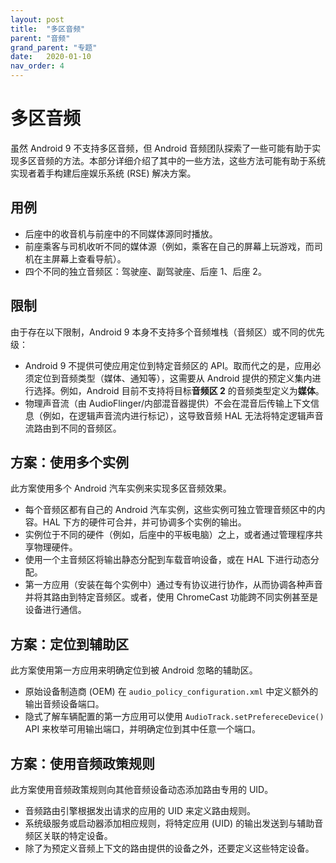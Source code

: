 ```yaml
---
layout: post
title:  "多区音频"
parent: "音频"
grand_parent: "专题"
date:   2020-01-10
nav_order: 4
---
```


# 多区音频

虽然 Android 9 不支持多区音频，但 Android 音频团队探索了一些可能有助于实现多区音频的方法。本部分详细介绍了其中的一些方法，这些方法可能有助于系统实现者着手构建后座娱乐系统 (RSE) 解决方案。

## 用例

- 后座中的收音机与前座中的不同媒体源同时播放。
- 前座乘客与司机收听不同的媒体源（例如，乘客在自己的屏幕上玩游戏，而司机在主屏幕上查看导航）。
- 四个不同的独立音频区：驾驶座、副驾驶座、后座 1、后座 2。

## 限制

由于存在以下限制，Android 9 本身不支持多个音频堆栈（音频区）或不同的优先级：

- Android 9 不提供可使应用定位到特定音频区的 API。取而代之的是，应用必须定位到音频类型（媒体、通知等），这需要从 Android 提供的预定义集内进行选择。例如，Android 目前不支持将目标**音频区 2** 的音频类型定义为**媒体**。
- 物理声音流（由 AudioFlinger/内部混音器提供）不会在混音后传输上下文信息（例如，在逻辑声音流内进行标记），这导致音频 HAL 无法将特定逻辑声音流路由到不同的音频区。

## 方案：使用多个实例

此方案使用多个 Android 汽车实例来实现多区音频效果。

- 每个音频区都有自己的 Android 汽车实例，这些实例可独立管理音频区中的内容。HAL 下方的硬件可合并，并可协调多个实例的输出。
- 实例位于不同的硬件（例如，后座中的平板电脑）之上，或者通过管理程序共享物理硬件。
- 使用一个主音频区将输出静态分配到车载音响设备，或在 HAL 下进行动态分配。
- 第一方应用（安装在每个实例中）通过专有协议进行协作，从而协调各种声音并将其路由到特定音频区。或者，使用 ChromeCast 功能跨不同实例甚至是设备进行通信。

## 方案：定位到辅助区

此方案使用第一方应用来明确定位到被 Android 忽略的辅助区。

- 原始设备制造商 (OEM) 在 `audio_policy_configuration.xml` 中定义额外的输出音频设备端口。
- 隐式了解车辆配置的第一方应用可以使用 `AudioTrack.setPrefereceDevice()` API 来枚举可用输出端口，并明确定位到其中任意一个端口。

## 方案：使用音频政策规则

此方案使用音频政策规则向其他音频设备动态添加路由专用的 UID。

- 音频路由引擎根据发出请求的应用的 UID 来定义路由规则。
- 系统级服务或启动器添加相应规则，将特定应用 (UID) 的输出发送到与辅助音频区关联的特定设备。
- 除了为预定义音频上下文的路由提供的设备之外，还要定义这些特定设备。